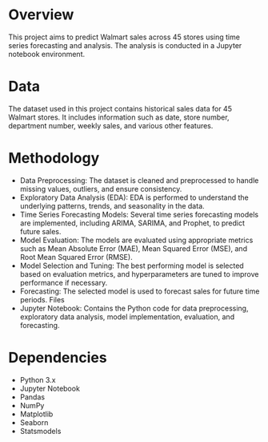 # Overview
This project aims to predict Walmart sales across 45 stores using time series forecasting and analysis. The analysis is conducted in a Jupyter notebook environment.

# Data
The dataset used in this project contains historical sales data for 45 Walmart stores. It includes information such as date, store number, department number, weekly sales, and various other features.

# Methodology
* Data Preprocessing: The dataset is cleaned and preprocessed to handle missing values, outliers, and ensure consistency.
* Exploratory Data Analysis (EDA): EDA is performed to understand the underlying patterns, trends, and seasonality in the data.
* Time Series Forecasting Models: Several time series forecasting models are implemented, including ARIMA, SARIMA, and Prophet, to predict future sales.
* Model Evaluation: The models are evaluated using appropriate metrics such as Mean Absolute Error (MAE), Mean Squared Error (MSE), and Root Mean Squared Error (RMSE).
* Model Selection and Tuning: The best performing model is selected based on evaluation metrics, and hyperparameters are tuned to improve performance if necessary.
* Forecasting: The selected model is used to forecast sales for future time periods.
Files
* Jupyter Notebook: Contains the Python code for data preprocessing, exploratory data analysis, model implementation, evaluation, and forecasting.
# Dependencies
* Python 3.x
* Jupyter Notebook
* Pandas
* NumPy
* Matplotlib
* Seaborn
* Statsmodels
